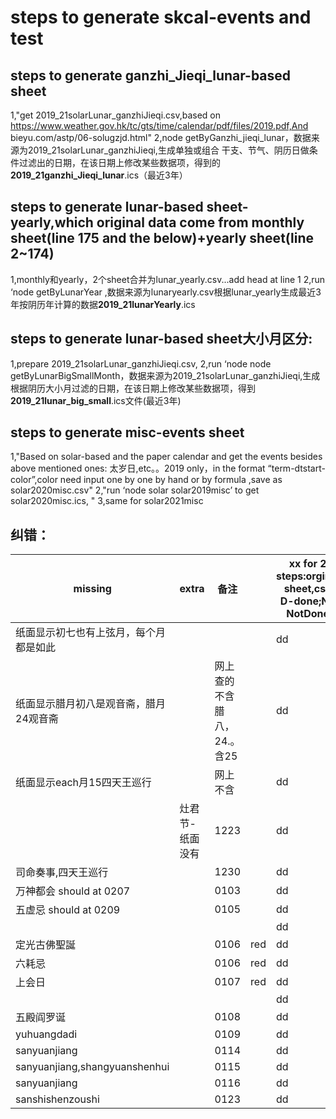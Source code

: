 # steps to generate skcal-events and test

## steps to generate ganzhi_Jieqi_lunar-based sheet

1,"get 2019_21solarLunar_ganzhiJieqi.csv,based on https://www.weather.gov.hk/tc/gts/time/calendar/pdf/files/2019.pdf,And bieyu.com/astp/06-solugzjd.html"
2,node getByGanzhi_jieqi_lunar，数据来源为2019_21solarLunar_ganzhiJieqi,生成单独或组合 干支、节气、阴历日做条件过滤出的日期，在该日期上修改某些数据项，得到的**2019_21ganzhi_Jieqi_lunar**.ics（最近3年）

## steps to generate lunar-based sheet-yearly,which original data come from monthly sheet(line 175 and the below)+yearly sheet(line 2~174)

1,monthly和yearly，2个sheet合并为lunar_yearly.csv...add head at line 1
2,run ‘node getByLunarYear ,数据来源为lunaryearly.csv根据lunar_yearly生成最近3年按阴历年计算的数据**2019_21lunarYearly**.ics

## steps to generate lunar-based sheet大小月区分:
1,prepare 2019_21solarLunar_ganzhiJieqi.csv,
2,run ‘node node getByLunarBigSmallMonth，数据来源为2019_21solarLunar_ganzhiJieqi,生成根据阴历大小月过滤的日期，在该日期上修改某些数据项，得到**2019_21lunar_big_small**.ics文件(最近3年)

## steps to generate misc-events sheet

1,"Based on solar-based and the paper calendar and get the events besides above mentioned ones: 太岁日,etc。。2019 only，in the format “term-dtstart-color”,color need input one by one by hand or by formula
,save as solar2020misc.csv"
2,"run ‘node solar solar2019misc’ to get solar2020misc.ics, "
3,same for  solar2021misc



## 纠错：

| missing                                | extra           | 备注                        |      | xx for 2 steps:orginal sheet,csv  D-done;N-NotDone |
| -------------------------------------- | --------------- | --------------------------- | ---- | -------------------------------------------------- |
| 纸面显示初七也有上弦月，每个月都是如此 |                 |                             |      | dd                                                 |
| 纸面显示腊月初八是观音斋，腊月24观音斋 |                 | 网上查的不含腊八，24.。含25 |      | dd                                                 |
| 纸面显示each月15四天王巡行             |                 | 网上不含                    |      | dd                                                 |
|                                        | 灶君节-纸面没有 | 1223                        |      | dd                                                 |
| 司命奏事,四天王巡行                    |                 | 1230                        |      | dd                                                 |
| 万神都会 should at 0207                |                 | 0103                        |      | dd                                                 |
| 五虚忌 should at 0209                  |                 | 0105                        |      | dd                                                 |
|                                        |                 |                             |      | dd                                                 |
| 定光古佛聖誕                           |                 | 0106                        | red  | dd                                                 |
| 六耗忌                                 |                 | 0106                        | red  | dd                                                 |
| 上会日                                 |                 | 0107                        | red  | dd                                                 |
|                                        |                 |                             |      | dd                                                 |
| 五殿阎罗诞                             |                 | 0108                        |      | dd                                                 |
| yuhuangdadi                            |                 | 0109                        |      | dd                                                 |
| sanyuanjiang                           |                 | 0114                        |      | dd                                                 |
| sanyuanjiang,shangyuanshenhui          |                 | 0115                        |      | dd                                                 |
| sanyuanjiang                           |                 | 0116                        |      | dd                                                 |
| sanshishenzoushi                       |                 | 0123                        |      | dd                                                 |